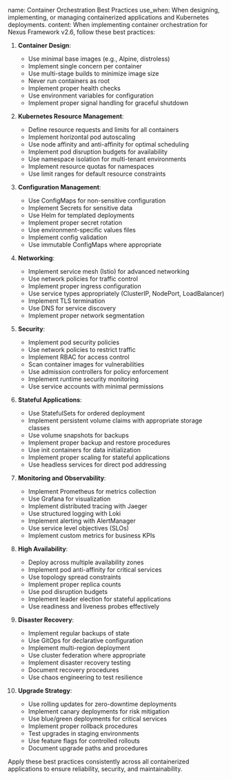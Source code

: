 name: Container Orchestration Best Practices
use_when: When designing, implementing, or managing containerized applications and Kubernetes deployments.
content: 
When implementing container orchestration for Nexus Framework v2.6, follow these best practices:

1. **Container Design**:
   - Use minimal base images (e.g., Alpine, distroless)
   - Implement single concern per container
   - Use multi-stage builds to minimize image size
   - Never run containers as root
   - Implement proper health checks
   - Use environment variables for configuration
   - Implement proper signal handling for graceful shutdown

2. **Kubernetes Resource Management**:
   - Define resource requests and limits for all containers
   - Implement horizontal pod autoscaling
   - Use node affinity and anti-affinity for optimal scheduling
   - Implement pod disruption budgets for availability
   - Use namespace isolation for multi-tenant environments
   - Implement resource quotas for namespaces
   - Use limit ranges for default resource constraints

3. **Configuration Management**:
   - Use ConfigMaps for non-sensitive configuration
   - Implement Secrets for sensitive data
   - Use Helm for templated deployments
   - Implement proper secret rotation
   - Use environment-specific values files
   - Implement config validation
   - Use immutable ConfigMaps where appropriate

4. **Networking**:
   - Implement service mesh (Istio) for advanced networking
   - Use network policies for traffic control
   - Implement proper ingress configuration
   - Use service types appropriately (ClusterIP, NodePort, LoadBalancer)
   - Implement TLS termination
   - Use DNS for service discovery
   - Implement proper network segmentation

5. **Security**:
   - Implement pod security policies
   - Use network policies to restrict traffic
   - Implement RBAC for access control
   - Scan container images for vulnerabilities
   - Use admission controllers for policy enforcement
   - Implement runtime security monitoring
   - Use service accounts with minimal permissions

6. **Stateful Applications**:
   - Use StatefulSets for ordered deployment
   - Implement persistent volume claims with appropriate storage classes
   - Use volume snapshots for backups
   - Implement proper backup and restore procedures
   - Use init containers for data initialization
   - Implement proper scaling for stateful applications
   - Use headless services for direct pod addressing

7. **Monitoring and Observability**:
   - Implement Prometheus for metrics collection
   - Use Grafana for visualization
   - Implement distributed tracing with Jaeger
   - Use structured logging with Loki
   - Implement alerting with AlertManager
   - Use service level objectives (SLOs)
   - Implement custom metrics for business KPIs

8. **High Availability**:
   - Deploy across multiple availability zones
   - Implement pod anti-affinity for critical services
   - Use topology spread constraints
   - Implement proper replica counts
   - Use pod disruption budgets
   - Implement leader election for stateful applications
   - Use readiness and liveness probes effectively

9. **Disaster Recovery**:
   - Implement regular backups of state
   - Use GitOps for declarative configuration
   - Implement multi-region deployment
   - Use cluster federation where appropriate
   - Implement disaster recovery testing
   - Document recovery procedures
   - Use chaos engineering to test resilience

10. **Upgrade Strategy**:
    - Use rolling updates for zero-downtime deployments
    - Implement canary deployments for risk mitigation
    - Use blue/green deployments for critical services
    - Implement proper rollback procedures
    - Test upgrades in staging environments
    - Use feature flags for controlled rollouts
    - Document upgrade paths and procedures

Apply these best practices consistently across all containerized applications to ensure reliability, security, and maintainability.
